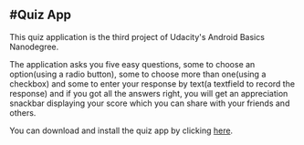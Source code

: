 #Quiz App
-------------------------
This quiz application is the third project of Udacity's Android Basics Nanodegree.

The application asks you five easy questions, some to choose an option(using a radio button), some to choose more than one(using a checkbox) and some to enter your response by text(a textfield to record the response) and if you got all the answers right, you will get an appreciation snackbar displaying your score which you can share with your friends and others.

You can download and install the quiz app by clicking [here](https://doc-0c-1g-docs.googleusercontent.com/docs/securesc/o2tgk2qv7cfcunpop37jvk16eg2d3hca/9gfliglfm4b4sk2fpdpuk7nftc29jnnk/1502632800000/00245966288557929305/16589266254584406468/0By1gotVqYBcyU1NSMTlQeTBPOHM?e=download&nonce=f40s274tq1ppk&user=16589266254584406468&hash=u6482p4ihfchpnfjqrdgi94tu862q8qm).
